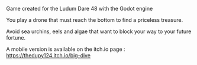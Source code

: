 Game created for the Ludum Dare 48 with the Godot engine

You play a drone that must reach the bottom to find a priceless treasure.

Avoid sea urchins, eels and algae that want to block your way to your future fortune.

A mobile version is available on the itch.io page : https://thedupy124.itch.io/big-dive
